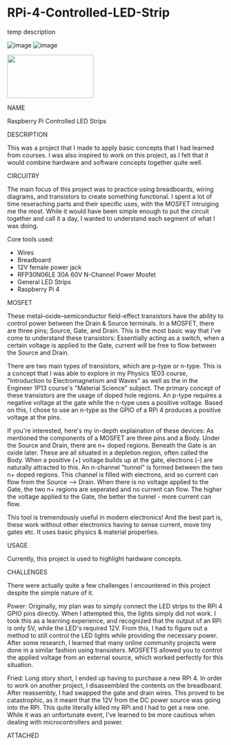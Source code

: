 # RPi-4-Controlled-LED-Strip
temp description

![image](https://user-images.githubusercontent.com/74937113/127747990-f5af8919-117f-45d0-a010-d92b1c852c86.png)
![image](https://user-images.githubusercontent.com/74937113/127747995-ac070880-3bbf-44c6-96cb-2ae1cb0dcf19.png)


<img src= "https://user-images.githubusercontent.com/74937113/127747984-0e311f78-2eeb-4e58-b2d7-6c08996a7809.png" width="200" height="100">


NAME

Raspberry Pi Controlled LED Strips

DESCRIPTION

This was a project that I made to apply basic concepts that I had learned from courses. I was also inspired to work on this project, as I felt that it would combine hardware and software concepts together quite well. 

CIRCUITRY

The main focus of this project was to practice using breadboards, wiring diagrams, and transistors to create something functional. I spent a lot of time reseraching parts and their specific uses, with the MOSFET intruiging me the most. While it would have been simple enough to put the circuit together and call it a day, I wanted to understand each segment of what I was doing.

Core tools used:
- Wires
- Breadboard
- 12V female power jack
- RFP30N06LE 30A 60V N-Channel Power Mosfet 
- General LED Strips
- Raspberry Pi 4

MOSFET

These metal–oxide–semiconductor field-effect transistors have the ability to control power between the Drain & Source terminals. In a MOSFET, there are three pins;  Source, Gate, and Drain. This is the most basic way that I've come to understand these transistors: Essentially acting as a switch, when a certain voltage is applied to the Gate, current will be free to flow between the Source and Drain.

There are two main types of transistors, which are p-type or n-type. This is a concept that I was able to explore in my Physics 1E03 course, 	
"Introduction to Electromagnetism and Waves" as well as the in the Engineer 1P13 course's "Material Science" subject. The primary concept of these transistors are the usage of doped hole regions. An p-type requires a negative voltage at the gate while the n-type uses a positive voltage. Based on this, I chose to use an n-type as the GPIO of a RPi 4 produces a positive voltage at the pins.

If you're interested, here's my in-depth explaination of these devices:
As mentioned the components of a MOSFET are three pins and a Body. Under the Source and Drain, there are n+ doped regions. Beneath the Gate is an oxide later. These are all situated in a depletion region, often called the Body.
When a positive (+) voltage builds up at the gate, electrons (-) are naturally attracted to this. An n-channel "tunnel" is formed between the two n+ doped regions. This channel is filled with electrons, and so current can flow from the Source --> Drain. 
When there is no voltage applied to the Gate, the two n+ regions are seperated and no current can flow. The higher the voltage applied to the Gate, the better the tunnel - more current can flow.

This tool is tremendously useful in modern electronics! And the best part is, these work without other electronics having to sense current, move tiny gates etc. It uses basic physics & material properties.

USAGE

Currently, this project is used to highlight hardware concepts. 

CHALLENGES

There were actually quite a few challenges I encountered in this project despite the simple nature of it. 

Power: 
Originally, my plan was to simply connect the LED strips to the RPi 4 GPIO pins directly. When I attempted this, the lights simply did not work. I took this as a learning experience, and recognized that the output of an RPi is only 5V, while the LED's required 12V. From this, I had to figure out a method to still control the LED lights while providing the necessary power. After some research, I learned that many online community projects were done in a similar fashion using transisters. MOSFETS allowed you to control the applied voltage from an external source, which worked perfectly for this situation.

Fried:
Long story short, I ended up having to purchase a new RPi 4. In order to work on another project, I disassembled the contents on the breadboard. After reassembly, I had swapped the gate and drain wires. This proved to be catastrophic, as it meant that the 12V from the DC power source was going into the RPi. This quite literally killed my RPi and I had to get a new one.
While it was an unfortunate event, I've learned to be more cautious when dealing with microcontrollers and power. 


ATTACHED

